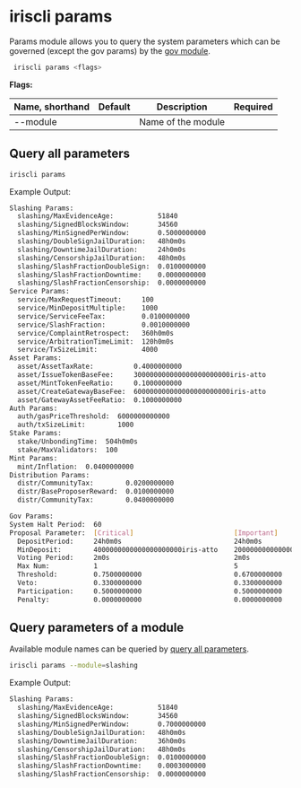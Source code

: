 # iriscli params

Params module allows you to query the system parameters which can be governed (except the gov params) by the [gov module](./gov.md).

```bash
 iriscli params <flags>
```

**Flags:**

| Name, shorthand | Default | Description        | Required |
| --------------- | ------- | ------------------ | -------- |
| --module        |         | Name of the module |          |

## Query all parameters

```bash
iriscli params
```

Example Output:

```bash
Slashing Params:
  slashing/MaxEvidenceAge:           51840
  slashing/SignedBlocksWindow:       34560
  slashing/MinSignedPerWindow:       0.5000000000
  slashing/DoubleSignJailDuration:   48h0m0s
  slashing/DowntimeJailDuration:     24h0m0s
  slashing/CensorshipJailDuration:   48h0m0s
  slashing/SlashFractionDoubleSign:  0.0100000000
  slashing/SlashFractionDowntime:    0.0000000000
  slashing/SlashFractionCensorship:  0.0000000000
Service Params:
  service/MaxRequestTimeout:     100
  service/MinDepositMultiple:    1000
  service/ServiceFeeTax:         0.0100000000
  service/SlashFraction:         0.0010000000
  service/ComplaintRetrospect:   360h0m0s
  service/ArbitrationTimeLimit:  120h0m0s
  service/TxSizeLimit:           4000
Asset Params:
  asset/AssetTaxRate:          0.4000000000
  asset/IssueTokenBaseFee:     300000000000000000000000iris-atto
  asset/MintTokenFeeRatio:     0.1000000000
  asset/CreateGatewayBaseFee:  600000000000000000000000iris-atto
  asset/GatewayAssetFeeRatio:  0.1000000000
Auth Params:
  auth/gasPriceThreshold:  6000000000000
  auth/txSizeLimit:        1000
Stake Params:
  stake/UnbondingTime:  504h0m0s
  stake/MaxValidators:  100
Mint Params:
  mint/Inflation:  0.0400000000
Distribution Params:
  distr/CommunityTax:        0.0200000000
  distr/BaseProposerReward:  0.0100000000
  distr/CommunityTax:        0.0400000000

Gov Params:
System Halt Period:  60
Proposal Parameter:  [Critical]                         [Important]                        [Normal]
  DepositPeriod:     24h0m0s                            24h0m0s                            24h0m0s
  MinDeposit:        4000000000000000000000iris-atto    2000000000000000000000iris-atto    1000000000000000000000iris-atto
  Voting Period:     2m0s                               2m0s                               2m0s
  Max Num:           1                                  5                                  7
  Threshold:         0.7500000000                       0.6700000000                       0.5000000000
  Veto:              0.3300000000                       0.3300000000                       0.3300000000
  Participation:     0.5000000000                       0.5000000000                       0.5000000000
  Penalty:           0.0000000000                       0.0000000000                       0.0000000000
```

## Query parameters of a module

Available module names can be queried by [query all parameters](#query-all-parameters).

```bash
iriscli params --module=slashing
```

Example Output:

```bash
Slashing Params:
  slashing/MaxEvidenceAge:           51840
  slashing/SignedBlocksWindow:       34560
  slashing/MinSignedPerWindow:       0.7000000000
  slashing/DoubleSignJailDuration:   48h0m0s
  slashing/DowntimeJailDuration:     36h0m0s
  slashing/CensorshipJailDuration:   48h0m0s
  slashing/SlashFractionDoubleSign:  0.0100000000
  slashing/SlashFractionDowntime:    0.0003000000
  slashing/SlashFractionCensorship:  0.0000000000
```
